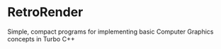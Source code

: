 # RetroRender
Simple, compact programs for implementing basic Computer Graphics concepts in Turbo C++
